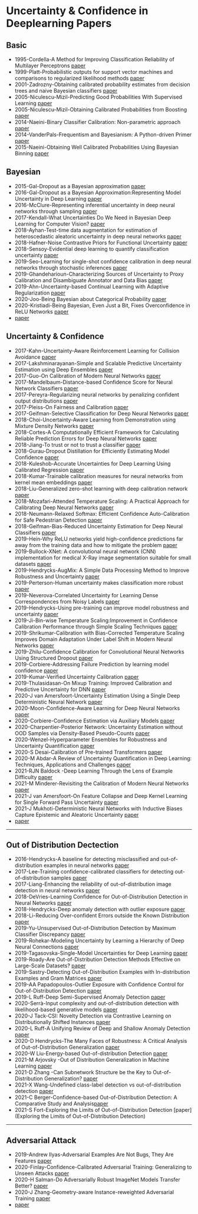 # Uncertainty & Confidence in Deeplearning Papers

## Basic
* 1995-Cordella-A Method for Improving Classification Reliability of Multilayer Perceptrons [paper](https://ieeexplore.ieee.org/abstract/document/410358)
* 1999-Platt-Probabilistic outputs for support vector machines and comparisons to regularized likelihood methods [paper](https://www.researchgate.net/profile/John_Platt/publication/2594015_Probabilistic_Outputs_for_Support_Vector_Machines_and_Comparisons_to_Regularized_Likelihood_Methods/links/004635154cff5262d6000000.pdf)
* 2001-Zadrozny-Obtaining calibrated probability estimates from decision trees and naive Bayesian classifiers [paper](http://citeseerx.ist.psu.edu/viewdoc/download?doi=10.1.1.29.3039&rep=rep1&type=pdf)
* 2005-Niculescu-Mizil-Predicting Good Probabilities With Supervised Learning [paper](https://arxiv.org/pdf/1401.3390.pdf)
* 2005-Niculescu-Mizil-Obtaining Calibrated Probabilities from Boosting [paper](https://www.aaai.org/Papers/Workshops/2007/WS-07-05/WS07-05-006.pdf)
* 2014-Naeini-Binary Classifier Calibration: Non-parametric approach [paper](http://github.com)
* 2014-VanderPals-Frequentism and Bayesianism: A Python-driven Primer [paper](https://arxiv.org/pdf/1411.5018.pdf)
* 2015-Naeini-Obtaining Well Calibrated Probabilities Using Bayesian Binning [paper](https://scholar.google.com/scholar?hl=ko&as_sdt=0%2C5&q=Obtaining+Well+Calibrated+Probabilities+Using+Bayesian+Binning&btnG=)

## Bayesian
* 2015-Gal-Dropout as a Bayesian approximation [paper](https://arxiv.org/pdf/1506.02157.pdf)
* 2016-Gal-Dropout as a Bayesian Approximation:Representing Model Uncertainty in Deep Learning [paper](http://www.jmlr.org/proceedings/papers/v48/gal16.pdf)
* 2016-McClure-Representing inferential uncertainty in deep neural networks through sampling [paper](https://openreview.net/forum?id=HJ1JBJ5gl&noteId=HJhI6ZALe)
* 2017-Kendall-What Uncertainties Do We Need in Bayesian Deep Learning for Computer Vision? [paper](http://papers.nips.cc/paper/7141-what-uncertainties-do-we-need)
* 2018-Ayhan-Test-time data augmentation for estimation of heteroscedastic aleatoric uncertainty in deep neural networks [paper](https://openreview.net/forum?id=rJZz-knjz)
* 2018-Hafner-Noise Contrastive Priors for Functional Uncertainty [paper](https://arxiv.org/abs/1807.09289)
* 2018-Sensoy-Evidential deep learning to quantify classification uncertainty [paper](http://papers.nips.cc/paper/7580-evidential-deep-learning-to-quantify-classification-uncertainty)
* 2019-Seo-Learning for single-shot confidence calibration in deep neural networks through stochastic inferences [paper](http://openaccess.thecvf.com/content_CVPR_2019/html/Seo_Learning_for_Single-Shot_Confidence_Calibration_in_Deep_Neural_Networks_Through_CVPR_2019_paper.html)
* 2019-Ghandeharioun-Characterizing Sources of Uncertainty to Proxy Calibration and Disambiguate Annotator and Data Bias [paper](https://arxiv.org/abs/1909.09285)
* 2019-Ahn-Uncertainty-based Continual Learning with Adaptive Regularization [paper](https://papers.nips.cc/paper/8690-uncertainty-based-continual-learning-with-adaptive-regularization)
* 2020-Joo-Being Bayesian about Categorical Probability [paper](https://arxiv.org/abs/2002.07965)
* 2020-Kristiadi-Being Bayesian, Even Just a Bit, Fixes Overconfidence in ReLU Networks [paper](https://arxiv.org/abs/2002.10118)
* [paper](http://github.com)


## Uncertainty & Confidence
* 2017-Kahn-Uncertainty-Aware Reinforcement Learning for Collision Avoidance [paper](https://arxiv.org/pdf/1702.01182.pdf)
* 2017-Lakshminarayanan-Simple and Scalable Predictive Uncertainty Estimation using Deep Ensembles [paper](http://papers.nips.cc/paper/7219-simple-and-scalable-predictive-uncertainty-estimation-using-deep-ensembles)
* 2017-Guo-On Calibration of Modern Neural Networks [paper](https://arxiv.org/pdf/1706.04599.pdf)
* 2017-Mandelbaum-Distance-based Confidence Score for Neural Network Classifiers [paper](https://arxiv.org/abs/1709.09844)
* 2017-Pereyra-Regularizing neural networks by penalizing confident output distributions [paper](https://arxiv.org/abs/1701.06548)
* 2017-Pleiss-On Fairness and Calibration [paper](http://papers.nips.cc/paper/7151-on-fairness-and-calibration)
* 2017-Geifman-Selective Classification for Deep Neural Networks [paper](https://papers.nips.cc/paper/7073-selective-classification-for-deep-neural-networks.pdfm)
* 2018-Choi-Uncertainty-Aware Learning from Demonstration using Mixture Density Networks [paper](https://ieeexplore.ieee.org/stamp/stamp.jsp?arnumber=8462978)
* 2018-Cortes-A Computationally Efficient Framework for Calculating Reliable Prediction Errors for Deep Neural Networks [paper](https://pubs.acs.org/doi/abs/10.1021/acs.jcim.8b00542)
* 2018-Jiang-To trust or not to trust a classifier [paper](http://papers.nips.cc/paper/7798-to-trust-or-not-to-trust-a-classifier)
* 2018-Gurau-Dropout Distillation for Efficiently Estimating Model Confidence [paper](https://arxiv.org/abs/1809.10562)
* 2018-Kuleshob-Accurate Uncertainties for Deep Learning Using Calibrated Regression [paper](https://arxiv.org/abs/1807.00263)
* 2018-Kumar-Trainable calibration measures for neural networks from kernel mean embeddings [paper](http://proceedings.mlr.press/v80/kumar18a.html)
* 2018-Liu-Generalized zero-shot learning with deep calibration network [paper](http://papers.nips.cc/paper/7471-generalized-zero-shot-learning-with-deep-calibration-network)
* 2018-Mozafari-Attended Temperature Scaling: A Practical Approach for Calibrating Deep Neural Networks [paper](https://arxiv.org/abs/1810.11586)
* 2018-Neumann-Relaxed Softmax: Efficient Confidence Auto-Calibration for Safe Pedestrian Detection [paper](https://openreview.net/forum?id=S1lG7aTnqQ)
* 2018-Geifman-Bias-Reduced Uncertainty Estimation for Deep Neural Classifiers [paper](https://arxiv.org/abs/1805.08206)
* 2019-Hein-Why ReLU networks yield high-confidence predictions far away from the training data and how to mitigate the problem [paper](http://openaccess.thecvf.com/content_CVPR_2019/html/Hein_Why_ReLU_Networks_Yield_High-Confidence_Predictions_Far_Away_From_the_CVPR_2019_paper.html)
* 2019-Bullock-XNet: A convolutional neural network (CNN) implementation for medical X-Ray image segmentation suitable for small datasets [paper](https://www.spiedigitallibrary.org/conference-proceedings-of-spie/10953/109531Z/XNet--a-convolutional-neural-network-CNN-implementation-for-medical/10.1117/12.2512451.short)
* 2019-Hendrycks-AugMix: A Simple Data Processing Method to Improve Robustness and Uncertainty [paper](https://arxiv.org/abs/1912.02781)
* 2019-Perterson-Human uncertainty makes classification more robust [paper](http://openaccess.thecvf.com/content_ICCV_2019/html/Peterson_Human_Uncertainty_Makes_Classification_More_Robust_ICCV_2019_paper.html)
* 2019-Neverova-Correlated Uncertainty for Learning Dense Correspondences from Noisy Labels [paper](https://papers.nips.cc/paper/8378-correlated-uncertainty-for-learning-dense-correspondences-from-noisy-labels)
* 2019-Hendrycks-Using pre-training can improve model robustness and uncertainty [paper](https://arxiv.org/abs/1901.09960)
* 2019-Ji-Bin-wise Temperature Scaling:Improvement in Confidence Calibration Performance through Simple Scaling Techniques [paper](https://arxiv.org/abs/1908.11528)
* 2019-Shrikumar-Calibration with Bias-Corrected Temperature Scaling Improves Domain Adaptation Under Label Shift in Modern Neural Networks [paper](https://arxiv.org/abs/1901.06852)
* 2019-Zhilu-Confidence Calibration for Convolutional Neural Networks Using Structured Dropout [paper](https://arxiv.org/pdf/1906.09551.pdf)
* 2019-Corbiere-Addressing Failure Prediction by learning model confidence [paper](https://arxiv.org/abs/1910.04851)
* 2019-Kumar-Verified Uncertainty Calibration [paper](https://papers.nips.cc/paper/8635-verified-uncertainty-calibration)
* 2019-Thulasidasan-On Mixup Training: Improved Calibration and Predictive Uncertainty for DNN [paper](https://arxiv.org/abs/1905.11001)
* 2020-J van Amersfoort-Uncertainty Estimation Using a Single Deep Deterministic Neural Network [paper](https://arxiv.org/abs/2003.02037)
* 2020-Moon-Confidence-Aware Learning for Deep Neural Networks [paper](https://arxiv.org/abs/2007.01458)
* 2020-Corbiere-Confidence Estimation via Auxiliary Models [paper](https://arxiv.org/pdf/2012.06508.pdf)
* 2020-Charpentier-Posterior Network: Uncertainty Estimation without OOD Samples via Density-Based Pseudo-Counts [paper](https://arxiv.org/abs/2006.09239)
* 2020-Wenzel-Hyperparameter Ensembles for Robustness and Uncertainty Quantification [paper](https://arxiv.org/pdf/2006.13570.pdf)
* 2020-S Desai-Calibration of Pre-trained Transformers [paper](https://arxiv.org/abs/2003.07892)
* 2020-M Abdar-A Review of Uncertainty Quantification in Deep Learning: Techniques, Applications and Challenges [paper](https://arxiv.org/abs/2011.06225)
* 2021-RJN Baldock -Deep Learning Through the Lens of Example Difficulty [paper](https://arxiv.org/abs/2106.09647)
* 2021-M Minderer-Revisiting the Calibration of Modern Neural Networks [paper](https://arxiv.org/abs/2106.07998)
* 2021-J van Amersfoort-On Feature Collapse and Deep Kernel Learning for Single Forward Pass Uncertainty [paper](https://arxiv.org/abs/2102.11409)
* 2021-J Mukhoti-Deterministic Neural Networks with Inductive Biases Capture Epistemic and Aleatoric Uncertainty [paper](https://arxiv.org/abs/2102.11582) 
* [paper](http://github.com)

* * *
## Out of Distribution Dectection
* 2016-Hendrycks-A baseline for detecting misclassified and out-of-distribution examples in neural networks [paper](https://arxiv.org/abs/1610.02136)
* 2017-Lee-Training confidence-calibrated classifiers for detecting out-of-distribution samples [paper](https://arxiv.org/abs/1711.09325)
* 2017-Liang-Enhancing the reliability of out-of-distribution image detection in neural networks [paper](https://arxiv.org/abs/1706.02690)
* 2018-DeVries-Learning Confidence for Out-of-Distribution Detection in Neural Networks [paper](https://arxiv.org/abs/1802.04865)
* 2018-Hendrycks-Deep anomaly detection with outlier exposure [paper](https://arxiv.org/abs/1812.04606)
* 2018-Li-Reducing Over-confident Errors outside the Known Distribution [paper](https://arxiv.org/abs/1804.03166)
* 2019-Yu-Unsupervised Out-of-Distribution Detection by Maximum Classifier Discrepancy [paper](http://openaccess.thecvf.com/content_ICCV_2019/html/Yu_Unsupervised_Out-of-Distribution_Detection_by_Maximum_Classifier_Discrepancy_ICCV_2019_paper.html)
* 2019-Rohekar-Modeling Uncertainty by Learning a Hierarchy of Deep Neural Connections [paper](https://papers.nips.cc/paper/8677-modeling-uncertainty-by-learning-a-hierarchy-of-deep-neural-connections)
* 2019-Tagasovska-Single-Model Uncertainties for Deep Learning [paper](https://arxiv.org/abs/1811.00908)
* 2019-Roady-Are Out-of-Distribution Detection Methods Effective on Large-Scale Datasets? [paper](https://arxiv.org/pdf/1910.14034.pdf)
* 2019-Sastry-Detecting Out-of-Distribution Examples with In-distribution Examples and Gram Matrices [paper](https://arxiv.org/abs/1912.12510)
* 2019-AA Papadopoulos-Outlier Exposure with Confidence Control for Out-of-Distribution Detection [paper](https://arxiv.org/abs/1906.03509m)
* 2019-L Ruff-Deep Semi-Supervised Anomaly Detection [paper](https://arxiv.org/abs/1906.02694)
* 2020-Serrà-Input complexity and out-of-distribution detection with likelihood-based generative models [paper](https://arxiv.org/abs/1909.11480)
* 2020-J Tack-CSI: Novelty Detection via Contrastive Learning on Distributionally Shifted Instances [paper](https://arxiv.org/abs/2007.08176)
* 2020-L Ruff-A Unifying Review of Deep and Shallow Anomaly Detection [paper](https://arxiv.org/abs/2009.11732)
* 2020-D Hendrycks-The Many Faces of Robustness: A Critical Analysis of Out-of-Distribution Generalization [paper](https://arxiv.org/abs/2006.16241)
* 2020-W Liu-Energy-based Out-of-distribution Detection [paper](https://arxiv.org/abs/2010.03759)
* 2021-M Arjovsky -Out of Distribution Generalization in Machine Learning [paper](https://arxiv.org/abs/2103.02667)
* 2021-D Zhang -Can Subnetwork Structure be the Key to Out-of-Distribution Generalization? [paper](https://arxiv.org/abs/2106.02890)
* 2021-X Wang-Undefined class-label detection vs out-of-distribution detection [paper](https://arxiv.org/abs/2102.12959)
* 2021-C Berger-Confidence-based Out-of-Distribution Detection: A Comparative Study and Analysis[paper](https://arxiv.org/abs/2107.02568)
* 2021-S Fort-Exploring the Limits of Out-of-Distribution Detection [paper](Exploring the Limits of Out-of-Distribution Detection)

* * *
## Adversarial Attack
* 2019-Andrew Ilyas-Adversarial Examples Are Not Bugs, They Are Features [paper](https://arxiv.org/abs/1905.02175) 
* 2020-Finlay-Confidence-Calibrated Adversarial Training: Generalizing to Unseen Attacks [paper](https://arxiv.org/abs/1903.09215)
* 2020-H Salman-Do Adversarially Robust ImageNet Models Transfer Better? [paper](http://github.com)
* 2020-J Zhang-Geometry-aware Instance-reweighted Adversarial Training [paper](https://openreview.net/forum?id=iAX0l6Cz8ub)
* [paper](http://github.com)
